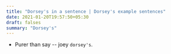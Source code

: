 ```yaml
---
title: "Dorsey's in a sentence | Dorsey's example sentences"
date: 2021-01-20T19:57:50+05:30
draft: falses
summary: "Dorsey's"
---
```

- Purer than say -- joey `dorsey's`.
                 
